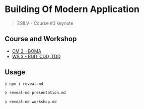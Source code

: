 # Building Of Modern Application

> ESILV - Course #3 keynote

## Course and Workshop

* [CM 3 - BOMA](https://github.com/92bondstreet/web-application-architectures#cm-3---boma)
* [WS 3 - RDD, CDD, TDD](https://github.com/92bondstreet/3-musketeers)

## Usage

```sh
❯ npm i reveal-md

❯ reveal-md presentation.md

❯ reveal-md workshop.md

```
